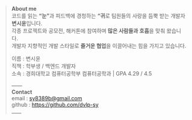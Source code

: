 > <b>About me</b><br>
> 코드를 읽는 <b>“눈”</b>과 피드백에 경청하는 <b>“귀</b>로 팀원들의 사랑을 듬뿍 받는 개발자 <b>변시윤</b>입니다.<br>
> 각종 프로젝트와 공모전, 해커톤에 참여하며 <b>많은 사람들과 호흡</b>을 맞춰 왔습니다.<br>
> 개발자 지향적인 개발 스타일로 <b>즐거운 협업</b>을 이끌어내는 힘을 가지고 있습니다.<br>
>
> 이름 : 변시윤<br>
> 직책 : 학부생 / 백엔드 개발자<br>
> 소속 : 경희대학교 컴퓨터공학부 컴퓨터공학과 | GPA 4.29 / 4.5<br>
>
> ——<br>
> **Contact**<br>
> email : sy8389b@gmail.com<br>
> github : https://github.com/dvlp-sy<br>
> ____<br>
> 

